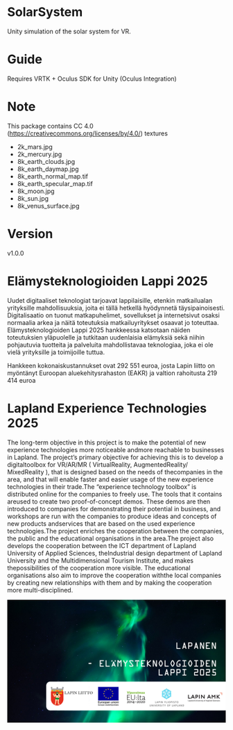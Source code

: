 # SolarSystem
Unity simulation of the solar system for VR.

# Guide
Requires VRTK + Oculus SDK for Unity (Oculus Integration)

# Note
This package contains CC 4.0 (https://creativecommons.org/licenses/by/4.0/) textures
* 2k_mars.jpg
* 2k_mercury.jpg
* 8k_earth_clouds.jpg
* 8k_earth_daymap.jpg
* 8k_earth_normal_map.tif
* 8k_earth_specular_map.tif
* 8k_moon.jpg
* 8k_sun.jpg
* 8k_venus_surface.jpg

# Version
v1.0.0

# Elämysteknologioiden Lappi 2025

Uudet digitaaliset teknologiat tarjoavat lappilaisille, etenkin matkailualan yrityksille mahdollisuuksia, joita ei tällä hetkellä hyödynnetä täysipainoisesti. Digitalisaatio on tuonut matkapuhelimet, sovellukset ja internetsivut osaksi normaalia arkea ja näitä toteutuksia matkailuyritykset osaavat jo toteuttaa. Elämysteknologioiden Lappi 2025 hankkeessa katsotaan näiden toteutuksien yläpuolelle ja tutkitaan uudenlaisia elämyksiä sekä niihin pohjautuvia tuotteita ja palveluita mahdollistavaa teknologiaa, joka ei ole vielä yrityksille ja toimijoille tuttua.

Hankkeen kokonaiskustannukset ovat 292 551 euroa, josta Lapin liitto on myöntänyt Euroopan aluekehitysrahaston (EAKR) ja valtion rahoitusta 219 414 euroa

# Lapland Experience Technologies 2025
The long-term objective in this project is to make the potential of new experience technologies more noticeable andmore reachable to businesses in Lapland. The project’s primary objective for achieving this is to develop a digitaltoolbox for  VR/AR/MR ( VirtualReality, AugmentedReality/ MixedReality ), that is designed based on the needs of thecompanies in the area, and that will enable faster and easier usage of the new experience technologies in their trade.The “experience technology toolbox” is distributed online for the companies to freely use. The tools that it contains areused to create two proof-of-concept demos. These demos are then introduced to companies for demonstrating their potential in business, and workshops are run with the companies to produce ideas and concepts of new products andservices that are based on the used experience technologies.The project enriches the cooperation between the companies, the public and the educational organisations in the area.The project also develops the cooperation between the ICT department of Lapland University of Applied Sciences, theIndustrial design department of Lapland University and the Multidimensional Tourism Institute, and makes thepossibilities of the cooperation more visible. The educational organisations also aim to improve the cooperation withthe local companies by creating new relationships with them and by making the cooperation more multi-disciplined.

![Screenshot](LapanenLogo.jpg)
